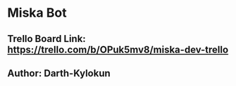 # Miska Bot
## Trello Board Link: https://trello.com/b/OPuk5mv8/miska-dev-trello
## Author: Darth-Kylokun

